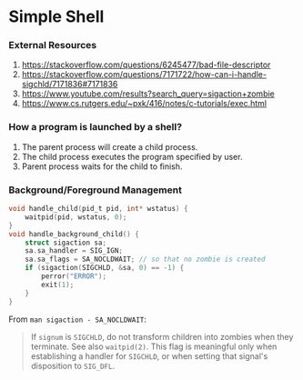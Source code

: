 # Simple Shell
### External Resources
1. https://stackoverflow.com/questions/6245477/bad-file-descriptor
2. https://stackoverflow.com/questions/7171722/how-can-i-handle-sigchld/7171836#7171836
3. https://www.youtube.com/results?search_query=sigaction+zombie
4. https://www.cs.rutgers.edu/~pxk/416/notes/c-tutorials/exec.html
### How a program is launched by a shell?
1. The parent process will create a child process.
2. The child process executes the program specified by user.
3. Parent process waits for the child to finish.
### Background/Foreground Management
```c
void handle_child(pid_t pid, int* wstatus) {
    waitpid(pid, wstatus, 0);
}
void handle_background_child() {
    struct sigaction sa;
    sa.sa_handler = SIG_IGN;
    sa.sa_flags = SA_NOCLDWAIT; // so that no zombie is created
    if (sigaction(SIGCHLD, &sa, 0) == -1) {
        perror("ERROR");
        exit(1);
    }
}
```
From `man sigaction - SA_NOCLDWAIT`:

> If `signum` is `SIGCHLD`, do not transform children into zombies when they terminate.  See also `waitpid(2)`.  This flag is meaningful only when establishing a handler for `SIGCHLD`, or when setting that signal's disposition to `SIG_DFL`.

